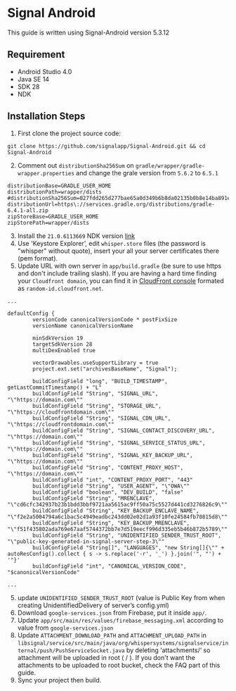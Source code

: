 # Signal Android
This guide is written using Signal-Android version 5.3.12

## Requirement
* Android Studio 4.0
* Java SE 14
* SDK 28
* NDK

## Installation Steps
1. First clone the project source code:

```
git clone https://github.com/signalapp/Signal-Android.git && cd Signal-Android
```

2. Comment out `distributionSha256Sum` on `gradle/wrapper/gradle-wrapper.properties` and change the grale version from `5.6.2` to `6.5.1`

```
distributionBase=GRADLE_USER_HOME
distributionPath=wrapper/dists
#distributionSha256Sum=027fdd265d277bae65a0d349b6b8da02135b0b8e14ba891e26281fa877fe37a2
distributionUrl=https\://services.gradle.org/distributions/gradle-6.4.1-all.zip
zipStoreBase=GRADLE_USER_HOME
zipStorePath=wrapper/dists
```

3. Install the `21.0.6113669` NDK version [link](https://developer.android.com/studio/projects/install-ndk)
4. Use 'Keystore Explorer’, edit `whisper.store` files (the password is "whisper" without quote), insert your all your server certificates there (pem format). 
5. Update URL with own server in `app/build.gradle` (be sure to use https and don't include trailing slash). If you are having a hard time finding your `Cloudfront domain`, you can find it in <a href="https://console.aws.amazon.com/cloudfront/">CloudFront console</a> formated as `random-id.cloudfront.net`.
```
...

defaultConfig {
        versionCode canonicalVersionCode * postFixSize
        versionName canonicalVersionName

        minSdkVersion 19
        targetSdkVersion 28
        multiDexEnabled true

        vectorDrawables.useSupportLibrary = true
        project.ext.set("archivesBaseName", "Signal");

        buildConfigField "long", "BUILD_TIMESTAMP", getLastCommitTimestamp() + "L"
        buildConfigField "String", "SIGNAL_URL", "\"https://domain.com\""
        buildConfigField "String", "STORAGE_URL", "\"https://cloudfrontdomain.com\""
        buildConfigField "String", "SIGNAL_CDN_URL", "\"https://cloudfrontdomain.com\""
        buildConfigField "String", "SIGNAL_CONTACT_DISCOVERY_URL", "\"https://domain.com\""
        buildConfigField "String", "SIGNAL_SERVICE_STATUS_URL", "\"https://domain.com\""
        buildConfigField "String", "SIGNAL_KEY_BACKUP_URL", "\"https://domain.com\""
        buildConfigField "String", "CONTENT_PROXY_HOST", "\"https://domain.com\""
        buildConfigField "int", "CONTENT_PROXY_PORT", "443"
        buildConfigField "String", "USER_AGENT", "\"OWA\""
        buildConfigField "boolean", "DEV_BUILD", "false"
        buildConfigField "String", "MRENCLAVE", "\"cd6cfc342937b23b1bdd3bbf9721aa5615ac9ff50a75c5527d441cd3276826c9\""
        buildConfigField "String", "KEY_BACKUP_ENCLAVE_NAME", "\"f2e2a5004794a6c1bac5c4949eadbc243dd02e02d1a93f10fe24584fb70815d8\""
        buildConfigField "String", "KEY_BACKUP_MRENCLAVE", "\"f51f435802ada769e67aaf5744372bb7e7d519eecf996d335eb5b46b872b5789\""
        buildConfigField "String", "UNIDENTIFIED_SENDER_TRUST_ROOT", "\"public-key-generated-in-signal-server-step-3\""
        buildConfigField "String[]", "LANGUAGES", "new String[]{\"" + autoResConfig().collect { s -> s.replace('-r', '_') }.join('", "') + '"}'
        buildConfigField "int", "CANONICAL_VERSION_CODE", "$canonicalVersionCode"

...
```

5. update `UNIDENTIFIED_SENDER_TRUST_ROOT` (value is Public Key from when creating UnidentifiedDelivery of server’s config.yml)
6. Download `google-services.json` from Firebase, put it inside `app/`.
7. Update `app/src/main/res/values/firebase_messaging.xml` according to value from `google-services.json`
8. Update `ATTACHMENT_DOWNLOAD_PATH` and `ATTACHMENT_UPLOAD_PATH` in `libsignal/service/src/main/java/org/whispersystems/signalservice/internal/push/PushServiceSocket.java` by deleting ‘attachments/‘ so attachment will be uploaded in root ( / ). If you don't want the attachments to be uploaded to root bucket, check the FAQ part of this guide.
9. Sync your project then build.

